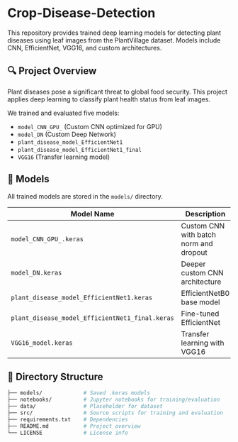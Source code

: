 # Crop-Disease-Detection
This repository provides trained deep learning models for detecting plant diseases using leaf images from the PlantVillage dataset. Models include CNN, EfficientNet, VGG16, and custom architectures.

## 🔍 Project Overview

Plant diseases pose a significant threat to global food security. This project applies deep learning to classify plant health status from leaf images.

We trained and evaluated five models:
- `model_CNN_GPU_` (Custom CNN optimized for GPU)
- `model_DN` (Custom Deep Network)
- `plant_disease_model_EfficientNet1`
- `plant_disease_model_EfficientNet1_final`
- `VGG16` (Transfer learning model)

## 🧠 Models

All trained models are stored in the `models/` directory.

| Model Name | Description |
|------------|-------------|
| `model_CNN_GPU_.keras` | Custom CNN with batch norm and dropout |
| `model_DN.keras` | Deeper custom CNN architecture |
| `plant_disease_model_EfficientNet1.keras` | EfficientNetB0 base model |
| `plant_disease_model_EfficientNet1_final.keras` | Fine-tuned EfficientNet |
| `VGG16_model.keras` | Transfer learning with VGG16 |

## 📁 Directory Structure

```bash
├── models/             # Saved .keras models
├── notebooks/          # Jupyter notebooks for training/evaluation
├── data/               # Placeholder for dataset
├── src/                # Source scripts for training and evaluation
├── requirements.txt    # Dependencies
├── README.md           # Project overview
└── LICENSE             # License info
